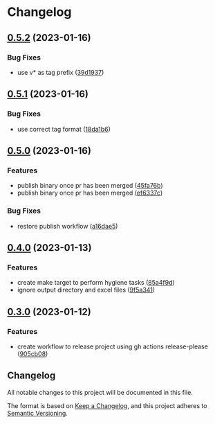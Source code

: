 # Changelog

## [0.5.2](https://github.com/aws-samples/aws-auto-inventory/compare/v0.5.1...v0.5.2) (2023-01-16)


### Bug Fixes

* use v* as tag prefix ([39d1937](https://github.com/aws-samples/aws-auto-inventory/commit/39d19374a350761202999c21b6b15b18672fcb11))

## [0.5.1](https://github.com/aws-samples/aws-auto-inventory/compare/v0.5.0...v0.5.1) (2023-01-16)


### Bug Fixes

* use correct tag format ([18da1b6](https://github.com/aws-samples/aws-auto-inventory/commit/18da1b6e2ad904a465c3e4841a369990d1264d86))

## [0.5.0](https://github.com/aws-samples/aws-auto-inventory/compare/v0.4.0...v0.5.0) (2023-01-16)


### Features

* publish binary once pr has been merged ([45fa76b](https://github.com/aws-samples/aws-auto-inventory/commit/45fa76b8ea7f7dfe758a23e08db4b2abb96043d2))
* publish binary once pr has been merged ([ef6337c](https://github.com/aws-samples/aws-auto-inventory/commit/ef6337c593dec7ef365f330d1733f55b556344e2))


### Bug Fixes

* restore publish workflow ([a16dae5](https://github.com/aws-samples/aws-auto-inventory/commit/a16dae598404b3e176c391b935ffaf5f50b238e7))

## [0.4.0](https://github.com/aws-samples/aws-auto-inventory/compare/v0.3.0...v0.4.0) (2023-01-13)


### Features

* create make target to perform hygiene tasks ([85a4f9d](https://github.com/aws-samples/aws-auto-inventory/commit/85a4f9d852dbee6b9f064b8c640a69692d2acc75))
* ignore output directory and excel files ([9f5a341](https://github.com/aws-samples/aws-auto-inventory/commit/9f5a341ce632a6727ffb07d00d4f7a1fd710d015))

## [0.3.0](https://github.com/aws-samples/aws-auto-inventory/compare/0.2.0...v0.3.0) (2023-01-12)


### Features

* create workflow to release project using gh actions release-please ([905cb08](https://github.com/aws-samples/aws-auto-inventory/commit/905cb08fcd62d1b239302b17357a4325db4876a1))

## Changelog

All notable changes to this project will be documented in this file.

The format is based on [Keep a Changelog](https://keepachangelog.com/en/1.0.0/),
and this project adheres to [Semantic Versioning](https://semver.org/spec/v2.0.0.html).
